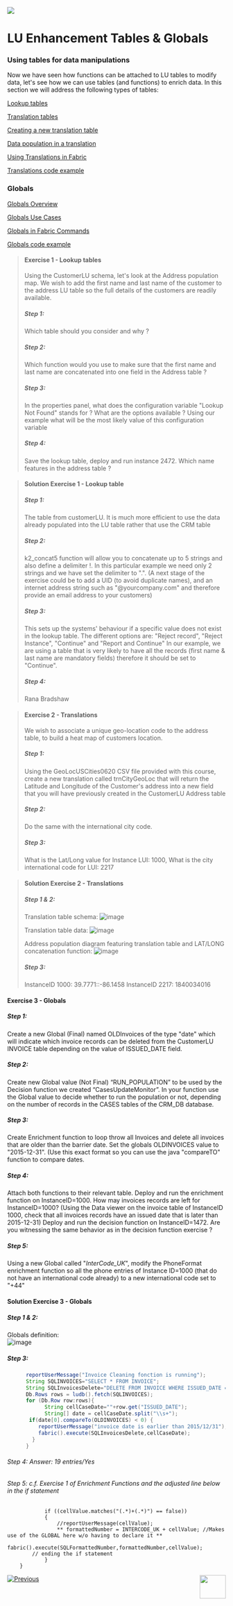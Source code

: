 ![](/academy/Training_Level_1/05_LU_Enhancements/images/EnhancementTablesState.PNG) 

#   LU Enhancement Tables & Globals


### Using tables for data manipulations

Now we have seen how functions can be attached to LU tables to modify data, let's see how we can use tables (and functions) 
to enrich data.
In this section we will address the following types of tables:

[Lookup tables](/articles/07_table_population/11_lookup_tables.md)

[Translation tables](/articles/09_translations/01_translations_overview_and_use_cases.md)

[Creating a new translation table](/articles/09_translations/02_creating_a_new_translation_in_fabric.md) 

[Data population in a translation](/articles/09_translations/03_data_population_in_a_translation.md)

[Using Translations in Fabric](/articles/09_translations/04_using_translations_in_fabric.md)

[Translations code example](/articles/09_translations/05_translations_code_examples.md)



### Globals

[Globals Overview](/articles/08_globals/01_globals_overview.md)

[Globals Use Cases](/articles/08_globals/02_globals_use_cases.md)

[Globals in Fabric Commands](/articles/08_globals/03_set_globals.md)

[Globals code example](/articles/08_globals/04_globals_code_examples.md)





> #### Exercise 1 - Lookup tables
>
> Using the CustomerLU schema, let's look at the Address population map. We wish to add the first name and last name of the 
> customer to the address LU table so the full details of the customers are readily available.
>
> ##### Step 1: 
> Which table should you consider and why ?
> ##### Step 2: 
> Which function would you use to make sure that the first name and last name are concatenated into one field in 
> the Address table ?
> ##### Step 3: 
> In the properties panel, what does the configuration variable "Lookup Not Found" stands for ? What are the options 
> available ? Using our example what will be the most likely value of this configuration variable
> ##### Step 4: 
> Save the lookup table, deploy and run instance 2472. Which name features in the address table ?




>#### Solution Exercise 1 - Lookup table
>
>##### Step 1: 
>The table from customerLU. It is much more efficient to use the data already populated into the LU table rather that use
>the CRM table
>##### Step 2: 
>k2_concat5 function will allow you to concatenate up to 5 strings and also define a delimiter !. In this particular example we 
>need only 2 strings and we have set the delimiter to ".". (A next stage of the exercise could be to add a UID (to avoid duplicate
>names), and an internet address string such as "@yourcompany.com" and therefore provide an email address to your customers)
>##### Step 3:
>This sets up the systems' behaviour if a specific value does not exist in the lookup table. The different options are: "Reject record", 
>"Reject Instance", "Continue" and "Report and Continue"
>In our example, we are using a table that is very likely to have all the records (first name & last name are mandatory fields) 
>therefore it should be set to "Continue".
>##### Step 4: 
>Rana Bradshaw




>#### Exercise 2 - Translations
>We wish to associate a unique geo-location code to the address table, to build a heat map of customers location.
>##### Step 1: 
>Using the GeoLocUSCities0620 CSV file provided with this course, create a new translation called trnCityGeoLoc that will 
>return the Latitude and Longitude of the Customer's address into a new field that you will have previously created in the 
>CustomerLU Address table
>##### Step 2: 
>Do the same with the international city code.
>##### Step 3: 
>What is the Lat/Long value for Instance LUI: 1000, What is the city international code for LUI: 2217



>#### Solution Exercise 2 - Translations
>
>##### Step 1 & 2:
>
>Translation table schema:
>![image](/academy/Training_Level_1/05_LU_Enhancements/images/TransExe2-OverviewCapture%20(3).PNG) 
>
>
>Translation table data:
>![image](/academy/Training_Level_1/05_LU_Enhancements/images/TransExe2-OverviewCapture%20(2).PNG) 
>
>
>Address population diagram featuring translation table and LAT/LONG concatenation function:
>![image](/academy/Training_Level_1/05_LU_Enhancements/images/TransExe2-OverviewCapture%20(1).PNG)  
>
>
>##### Step 3:
>InstanceID 1000: 39.7771::-86.1458
>InstanceID 2217: 1840034016


#### Exercise 3 - Globals
##### Step 1: 
Create a new Global (Final) named OLDInvoices of the type "date" which will indicate which invoice records can be 
deleted from the CustomerLU INVOICE table depending on the value of ISSUED_DATE field.
##### Step 2: 
Create new Global value (Not Final) “RUN_POPULATION” to be used by the Decision function we created 
“CasesUpdateMonitor”. In your function use the Global value to decide whether to run the population or not, depending on the number 
of records in the CASES tables of the CRM_DB database. 
##### Step 3: 
Create Enrichment function to loop throw all Invoices and delete all invoices that are older than the barrier date.
Set the globals OLDINVOICES value to "2015-12-31". (Use this exact format so you can use the java "compareTO" function to compare dates. 
##### Step 4: 
Attach both functions to their relevant table.
Deploy and run the enrichment function on InstanceID=1000. How may invoices records are left for InstanceID=1000? (Using the Data 
viewer on the invoice table of InstanceID 1000, check that all invoices records have an issued date that is later than 2015-12-31)
Deploy and run the decision function on InstanceID=1472. Are you witnessing the same behavior as in the decision function exercise ? 
##### Step 5:
Using a new Global called "*InterCode_UK*", modify the PhoneFormat enrichment function so all the phone entries of Instance ID=1000
(that do not have an international code already) to a new international code set to "+44"




#### Solution Exercise 3 - Globals
##### Step 1 & 2:
Globals definition:    
![image](/academy/Training_Level_1/05_LU_Enhancements/images/GlobalExe3OverviewCapture.png)

##### Step 3:      
      
```java
      reportUserMessage("Invoice Cleaning fonction is running");
      String SQLINVOICES="SELECT * FROM INVOICE";
      String SQLInvoicesDelete="DELETE FROM INVOICE WHERE ISSUED_DATE = ?";
      Db.Rows rows = ludb().fetch(SQLINVOICES);
      for (Db.Row row:rows){
            String cellCaseDate=""+row.get("ISSUED_DATE");
            String[] date = cellCaseDate.split("\\s+");
       if(date[0].compareTo(OLDINVOICES) < 0) {
          reportUserMessage("invoice date is earlier than 2015/12/31");
          fabric().execute(SQLInvoicesDelete,cellCaseDate);
        }
      }
```
###### Step 4: Answer: 19 entries/Yes
###### Step 5: c.f. Exercise 1 of Enrichment Functions and the adjusted line below in the if statement
            
                if ((cellValue.matches("(.*)+(.*)") == false))
                {
                    //reportUserMessage(cellValue);
                    ** formattedNumber = INTERCODE_UK + cellValue; //Makes use of the GLOBAL here w/o having to declare it **
                    fabric().execute(SQLFormattedNumber,formattedNumber,cellValue);
            // ending the if statement		
                }
        }


[![Previous](/articles/images/Previous.png)](/academy/Training_Level_1/05_LU_Enhancements/03_LU_Enhancements_Functions_flow.md)
[<img align="right" width="60" height="54" src="/articles/images/Next.png">](/academy/Training_Level_1/05_LU_Enhancements/05_LU_Enhancements_Quiz.md)

